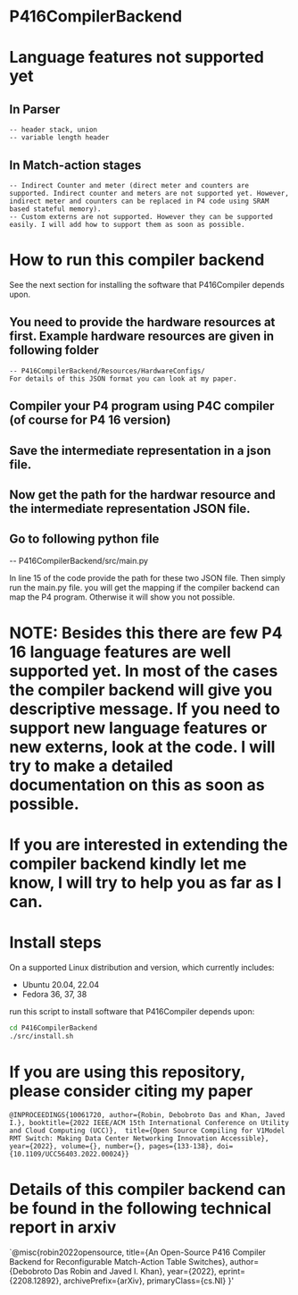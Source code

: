 # P416CompilerBackend

# Language features not supported yet 

  ## In Parser

    -- header stack, union 
    -- variable length header 
    
  ## In Match-action stages 
  
    -- Indirect Counter and meter (direct meter and counters are supported. Indirect counter and meters are not supported yet. However, indirect meter and counters can be replaced in P4 code using SRAM based stateful memory). 
    -- Custom externs are not supported. However they can be supported easily. I will add how to support them as soon as possible. 
    


# How to run this compiler backend

See the next section for installing the software that P416Compiler
depends upon.

  ## You need to provide the hardware resources at first. Example hardware resources are given in following folder 
  
    -- P416CompilerBackend/Resources/HardwareConfigs/
    For details of this JSON format you can look at my paper. 
    
 ## Compiler your P4 program using P4C compiler (of course for P4 16 version) 
 
 ## Save the intermediate representation in a json file. 
 
 ## Now get the path for the hardwar resource and the intermediate representation JSON file. 
 
 ## Go to following python file 
 
 -- P416CompilerBackend/src/main.py
 
 In line 15 of the code provide the path for these two JSON file. Then simply run the main.py file. 
 you will get the mapping if the compiler backend can map the P4 program. Otherwise it will show you not possible. 
 
 # NOTE: Besides  this there are few P4 16 language features are well supported yet. In most of the cases the compiler backend will give you descriptive message. If you need to support new language features or new externs, look at the code. I will try to make a detailed documentation on this as soon as possible. 
 
# If you are interested in extending the compiler backend kindly let me know, I will try to help you as far as I can. 
  
  
  
# Install steps

On a supported Linux distribution and version, which currently includes:

+ Ubuntu 20.04, 22.04
+ Fedora 36, 37, 38

run this script to install software that P416Compiler depends upon:

```bash
cd P416CompilerBackend
./src/install.sh
```


# If you are using this repository, please consider citing my paper 

`@INPROCEEDINGS{10061720,
  author={Robin, Debobroto Das and Khan, Javed I.},
  booktitle={2022 IEEE/ACM 15th International Conference on Utility and Cloud Computing (UCC)}, 
  title={Open Source Compiling for V1Model RMT Switch: Making Data Center Networking Innovation Accessible}, 
  year={2022},
  volume={},
  number={},
  pages={133-138},
  doi={10.1109/UCC56403.2022.00024}}`


# Details of this compiler backend can be found in the following technical report in arxiv 

`@misc{robin2022opensource,
      title={An Open-Source P416 Compiler Backend for Reconfigurable Match-Action Table Switches}, 
      author={Debobroto Das Robin and Javed I. Khan},
      year={2022},
      eprint={2208.12892},
      archivePrefix={arXiv},
      primaryClass={cs.NI}
}'



